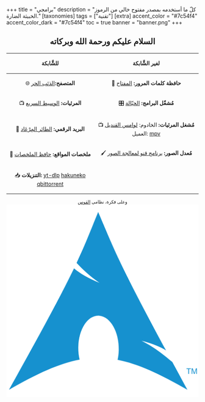 +++
title = "برامجي"
description = "كلّ ما أستخدمه بمصدر مفتوح خالي من الرموز الخبيثة الضارة."
[taxonomies]
tags = ["تقنية"]
[extra]
accent_color = "#7c54f4"
accent_color_dark = "#7c54f4"
toc = true
banner = "banner.png"
+++

<h2 style="text-align:center">السلام عليكم ورحمة الله وبركاته</h2>

|          <p style="text-align: center;">للشَّابكة</p>          |       <p style="text-align: center;">لغير الشَّابكة</p>        |
| :----------------------------------------------------------: | :----------------------------------------------------------: |
| <p style="text-align: center;">🌐 **المتصفح:**[الذئب الحر](https://librewolf.net/)</p> | <p style="text-align: center;"> 🔐 **حافظة كلمات المرور:** [المفتاح](https://keepass.info/)</p> |
| <p style="text-align: center;"> 📺 **المرئيات:** [الوسيط السريع](https://git.dec05eba.com/QuickMedia) </p> | <p style="text-align: center;"> 🎛 **مُشغّل البرامج:** [الحيّالة](https://tools.suckless.org/dmenu/)</p> |
| <p style="text-align: center;"> 📮 **البريد الرقمي:** [الطائر المِرْعَاد](https://www.thunderbird.net)</p> | <p style="text-align: center;"> 📺 **مُشغل المرئيات:** الخادوم: [لوامس القنديل](https://jellyfin.org/) العميل: [mpv](https://mpv.io/) </p> |
| <p style="text-align: center;"> 🔖 **ملخصات المواقع:** [حافظ الملخصات](https://github.com/martinrotter/rssguard)</p> | <p style="text-align: center;"> 🖌 **مُعدل الصور:** [برنامج قنو لمعالجة الصور](https://www.gimp.org/)</p> |
| <p style="text-align: center;"> 📥 **التنزيلات:** [yt-dlp](https://github.com/yt-dlp/yt-dlp) [hakuneko](https://hakuneko.download/) [qbittorrent](www.qbittorrent.org)</p> |                                                              |

<small>

<p style="text-align: center;">وعلى فكرة، نظامي <a href="https://archlinux.org" target="_blank">القوس</a><img class="emoji no-hover" alt="arch btw" src="arch.png" /></p> 
 </small>